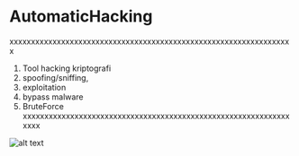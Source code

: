# AutomaticHacking
xxxxxxxxxxxxxxxxxxxxxxxxxxxxxxxxxxxxxxxxxxxxxxxxxxxxxxxxxxxxxxxxxx
1. Tool hacking kriptografi
2. spoofing/sniffing,
3. exploitation
4. bypass malware
5. BruteForce
xxxxxxxxxxxxxxxxxxxxxxxxxxxxxxxxxxxxxxxxxxxxxxxxxxxxxxxxxxxxxxxxxx

![alt text](https://github.com/fathoniwasesojatiTelkom/AutomaticHacking/blob/main/Images/Screenshot%20from%202020-11-30%2013-32-57.png)


